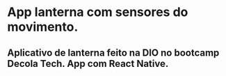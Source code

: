 # App lanterna com sensores do movimento.

## Aplicativo de lanterna feito na DIO no bootcamp Decola Tech. App com React Native.
